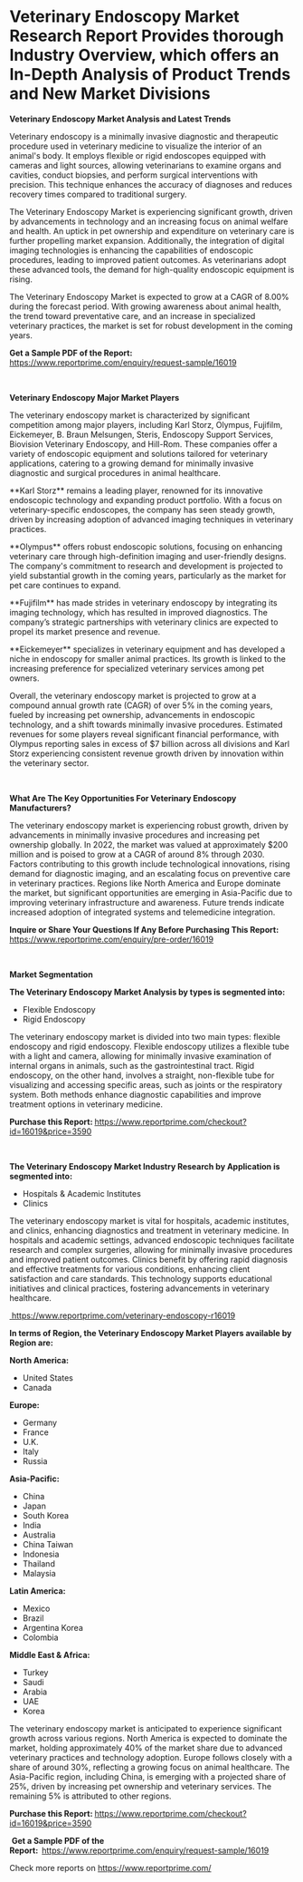 <p><h1>Veterinary Endoscopy Market Research Report Provides thorough Industry Overview, which offers an In-Depth Analysis of Product Trends and New Market Divisions</h1></p><p><strong>Veterinary Endoscopy Market Analysis and Latest Trends</strong></p>
<p><p>Veterinary endoscopy is a minimally invasive diagnostic and therapeutic procedure used in veterinary medicine to visualize the interior of an animal's body. It employs flexible or rigid endoscopes equipped with cameras and light sources, allowing veterinarians to examine organs and cavities, conduct biopsies, and perform surgical interventions with precision. This technique enhances the accuracy of diagnoses and reduces recovery times compared to traditional surgery.</p><p>The Veterinary Endoscopy Market is experiencing significant growth, driven by advancements in technology and an increasing focus on animal welfare and health. An uptick in pet ownership and expenditure on veterinary care is further propelling market expansion. Additionally, the integration of digital imaging technologies is enhancing the capabilities of endoscopic procedures, leading to improved patient outcomes. As veterinarians adopt these advanced tools, the demand for high-quality endoscopic equipment is rising.</p><p>The Veterinary Endoscopy Market is expected to grow at a CAGR of 8.00% during the forecast period. With growing awareness about animal health, the trend toward preventative care, and an increase in specialized veterinary practices, the market is set for robust development in the coming years.</p></p>
<p><strong>Get a Sample PDF of the Report:&nbsp;</strong> <a href="https://www.reportprime.com/enquiry/request-sample/16019?utm_campaign=3194&utm_medium=2&utm_source=Github&utm_content=ia&utm_term=20032025&utm_id=veterinary-endoscopy">https://www.reportprime.com/enquiry/request-sample/16019</a></p>
<p>&nbsp;</p>
<p><strong>Veterinary Endoscopy Major Market Players</strong></p>
<p><p>The veterinary endoscopy market is characterized by significant competition among major players, including Karl Storz, Olympus, Fujifilm, Eickemeyer, B. Braun Melsungen, Steris, Endoscopy Support Services, Biovision Veterinary Endoscopy, and Hill-Rom. These companies offer a variety of endoscopic equipment and solutions tailored for veterinary applications, catering to a growing demand for minimally invasive diagnostic and surgical procedures in animal healthcare.</p><p>**Karl Storz** remains a leading player, renowned for its innovative endoscopic technology and expanding product portfolio. With a focus on veterinary-specific endoscopes, the company has seen steady growth, driven by increasing adoption of advanced imaging techniques in veterinary practices.</p><p>**Olympus** offers robust endoscopic solutions, focusing on enhancing veterinary care through high-definition imaging and user-friendly designs. The company's commitment to research and development is projected to yield substantial growth in the coming years, particularly as the market for pet care continues to expand.</p><p>**Fujifilm** has made strides in veterinary endoscopy by integrating its imaging technology, which has resulted in improved diagnostics. The company’s strategic partnerships with veterinary clinics are expected to propel its market presence and revenue.</p><p>**Eickemeyer** specializes in veterinary equipment and has developed a niche in endoscopy for smaller animal practices. Its growth is linked to the increasing preference for specialized veterinary services among pet owners.</p><p>Overall, the veterinary endoscopy market is projected to grow at a compound annual growth rate (CAGR) of over 5% in the coming years, fueled by increasing pet ownership, advancements in endoscopic technology, and a shift towards minimally invasive procedures. Estimated revenues for some players reveal significant financial performance, with Olympus reporting sales in excess of $7 billion across all divisions and Karl Storz experiencing consistent revenue growth driven by innovation within the veterinary sector.</p></p>
<p>&nbsp;</p>
<p><strong>What Are The Key Opportunities For Veterinary Endoscopy Manufacturers?</strong></p>
<p><p>The veterinary endoscopy market is experiencing robust growth, driven by advancements in minimally invasive procedures and increasing pet ownership globally. In 2022, the market was valued at approximately $200 million and is poised to grow at a CAGR of around 8% through 2030. Factors contributing to this growth include technological innovations, rising demand for diagnostic imaging, and an escalating focus on preventive care in veterinary practices. Regions like North America and Europe dominate the market, but significant opportunities are emerging in Asia-Pacific due to improving veterinary infrastructure and awareness. Future trends indicate increased adoption of integrated systems and telemedicine integration.</p></p>
<p><strong>Inquire or Share Your Questions If Any Before Purchasing This Report:</strong> <a href="https://www.reportprime.com/enquiry/pre-order/16019?utm_campaign=3194&utm_medium=2&utm_source=Github&utm_content=ia&utm_term=20032025&utm_id=veterinary-endoscopy">https://www.reportprime.com/enquiry/pre-order/16019</a></p>
<p>&nbsp;</p>
<p><strong>Market Segmentation</strong></p>
<p><strong>The Veterinary Endoscopy Market Analysis by types is segmented into:</strong></p>
<p><ul><li>Flexible Endoscopy</li><li>Rigid Endoscopy</li></ul></p>
<p><p>The veterinary endoscopy market is divided into two main types: flexible endoscopy and rigid endoscopy. Flexible endoscopy utilizes a flexible tube with a light and camera, allowing for minimally invasive examination of internal organs in animals, such as the gastrointestinal tract. Rigid endoscopy, on the other hand, involves a straight, non-flexible tube for visualizing and accessing specific areas, such as joints or the respiratory system. Both methods enhance diagnostic capabilities and improve treatment options in veterinary medicine.</p></p>
<p><strong>Purchase this Report:&nbsp;</strong><a href="https://www.reportprime.com/checkout?id=16019&price=3590&utm_campaign=3194&utm_medium=2&utm_source=Github&utm_content=ia&utm_term=20032025&utm_id=veterinary-endoscopy">https://www.reportprime.com/checkout?id=16019&price=3590</a></p>
<p>&nbsp;</p>
<p><strong>The Veterinary Endoscopy Market Industry Research by Application is segmented into:</strong></p>
<p><ul><li>Hospitals & Academic Institutes</li><li>Clinics</li></ul></p>
<p><p>The veterinary endoscopy market is vital for hospitals, academic institutes, and clinics, enhancing diagnostics and treatment in veterinary medicine. In hospitals and academic settings, advanced endoscopic techniques facilitate research and complex surgeries, allowing for minimally invasive procedures and improved patient outcomes. Clinics benefit by offering rapid diagnosis and effective treatments for various conditions, enhancing client satisfaction and care standards. This technology supports educational initiatives and clinical practices, fostering advancements in veterinary healthcare.</p></p>
<p><a href="https://www.reportprime.com/veterinary-endoscopy-r16019?utm_campaign=3194&utm_medium=2&utm_source=Github&utm_content=ia&utm_term=20032025&utm_id=veterinary-endoscopy">&nbsp;https://www.reportprime.com/veterinary-endoscopy-r16019</a></p>
<p><strong>In terms of Region, the Veterinary Endoscopy Market Players available by Region are:</strong></p>
<p>
    <p> <strong> North America: </strong>
        <ul>
            <li>United States</li>
            <li>Canada</li>
        </ul>
        </p> 
    <p> <strong> Europe: </strong>
        <ul>
            <li>Germany</li>
            <li>France</li>
            <li>U.K.</li>
            <li>Italy</li>
            <li>Russia</li>
        </ul>
        </p> 
    <p> <strong> Asia-Pacific: </strong>
        <ul>
            <li>China</li>
            <li>Japan</li>
            <li>South Korea</li>
            <li>India</li>
            <li>Australia</li>
            <li>China Taiwan</li>
            <li>Indonesia</li>
            <li>Thailand</li>
            <li>Malaysia</li>
        </ul>
        </p> 
    <p> <strong> Latin America: </strong>
        <ul>
            <li>Mexico</li>
            <li>Brazil</li>
            <li>Argentina Korea</li>
            <li>Colombia</li>
        </ul>
        </p> 
    <p> <strong> Middle East & Africa: </strong>
        <ul>
            <li>Turkey</li>
            <li>Saudi</li>
            <li>Arabia</li>
            <li>UAE</li>
            <li>Korea</li>
        </ul>
    </p>
    </p>
<p><p>The veterinary endoscopy market is anticipated to experience significant growth across various regions. North America is expected to dominate the market, holding approximately 40% of the market share due to advanced veterinary practices and technology adoption. Europe follows closely with a share of around 30%, reflecting a growing focus on animal healthcare. The Asia-Pacific region, including China, is emerging with a projected share of 25%, driven by increasing pet ownership and veterinary services. The remaining 5% is attributed to other regions.</p></p>
<p><strong>Purchase this Report: </strong><a href="https://www.reportprime.com/checkout?id=16019&price=3590&utm_campaign=3194&utm_medium=2&utm_source=Github&utm_content=ia&utm_term=20032025&utm_id=veterinary-endoscopy">https://www.reportprime.com/checkout?id=16019&price=3590</a></p>
<p>&nbsp;<strong>Get a Sample PDF of the Report:&nbsp;&nbsp;</strong><a href="https://www.reportprime.com/enquiry/request-sample/16019?utm_campaign=3194&utm_medium=2&utm_source=Github&utm_content=ia&utm_term=20032025&utm_id=veterinary-endoscopy">https://www.reportprime.com/enquiry/request-sample/16019</a></p>
<p><strong></strong></p>
<p>Check more reports on <a href="https://www.reportprime.com/?utm_campaign=3194&utm_medium=2&utm_source=Github&utm_content=ia&utm_term=20032025&utm_id=veterinary-endoscopy">https://www.reportprime.com/</a></p>
